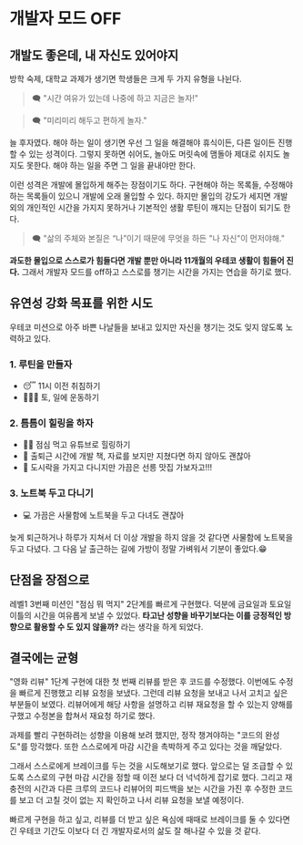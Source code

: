 # 개발자 모드 OFF

## 개발도 좋은데, 내 자신도 있어야지

방학 숙제, 대학교 과제가 생기면 학생들은 크게 두 가지 유형을 나뉜다.

> 🗨️ "시간 여유가 있는데 나중에 하고 지금은 놀자!"

> 🗨️ "미리미리 해두고 편하게 놀자."

늘 후자였다. 해야 하는 일이 생기면 우선 그 일을 해결해야 휴식이든, 다른 일이든 진행할 수 있는 성격이다. 그렇지 못하면 쉬어도, 놀아도 머릿속에 맴돌아 제대로 쉬지도 놀지도 못한다. 해야 하는 일을 주면 그 일을 끝내야만 한다.

이런 성격은 개발에 몰입하게 해주는 장점이기도 하다. 구현해야 하는 목록들, 수정해야 하는 목록들이 있으니 개발에 오래 몰입할 수 있다. 하지만 몰입의 강도가 세지면 개발 외의 개인적인 시간을 가지지 못하거나 기본적인 생활 루틴이 깨지는 단점이 되기도 한다.

> 🗨️ "삶의 주체와 본질은 “나”이기 때문에 무엇을 하든 "나 자신"이 먼저야해."

**과도한 몰입으로 스스로가 힘들다면 개발 뿐만 아니라 11개월의 우테코 생활이 힘들어 진다.** 그래서 개발자 모드를 off하고 스스로를 챙기는 시간을 가지는 연습을 하기로 했다.

## 유연성 강화 목표를 위한 시도

우테코 미션으로 아주 바쁜 나날들을 보내고 있지만 자신을 챙기는 것도 잊지 않도록 노력하고 있다.

### 1. 루틴을 만들자

- 😴 11시 이전 취침하기
- 🏃‍♂️💦 토, 일에 운동하기

### 2. 틈틈이 힐링을 하자

- 🐼💜 점심 먹고 유튜브로 힐링하기
- 🙂 출퇴근 시간에 개발 책, 자료를 보지만 지쳤다면 하지 않아도 괜찮아
- 🍚 도시락을 가지고 다니지만 가끔은 선릉 맛집 가보자고!!!

### 3. 노트북 두고 다니기

- 💻 가끔은 사물함에 노트북을 두고 다녀도 괜찮아

늦게 퇴근하거나 하루가 지쳐서 더 이상 개발을 하지 않을 것 같다면 사물함에 노트북을 두고 다녔다. 그 다음 날 출근하는 길에 가방이 정말 가벼워서 기분이 좋았다.😁

## 단점을 장점으로

레벨1 3번째 미션인 "점심 뭐 먹지" 2단계를 빠르게 구현했다. 덕분에 금요일과 토요일 이틀의 시간을 여유롭게 보낼 수 있었다. **타고난 성향을 바꾸기보다는 이를 긍정적인 방향으로 활용할 수 도 있지 않을까?** 라는 생각을 하게 되었다.

## 결국에는 균형

"영화 리뷰" 1단계 구현에 대한 첫 번째 리뷰를 받은 후 코드를 수정했다. 이번에도 수정을 빠르게 진행했고 리뷰 요청을 보냈다. 그런데 리뷰 요청을 보내고 나서 고치고 싶은 부분들이 보였다. 리뷰어에게 해당 사항을 설명하고 리뷰 재요청을 할 수 있는지 양해를 구했고 수정본을 합쳐서 재요청 하기로 했다.

과제를 빨리 구현하려는 성향을 이용해 보려 했지만, 정작 챙겨야하는 "코드의 완성도"를 망각했다. 또한 스스로에게 마감 시간을 촉박하게 주고 있다는 것을 깨달았다.

그래서 스스로에게 브레이크를 두는 것을 시도해보기로 했다. 앞으로는 덜 조급할 수 있도록 스스로의 구현 마감 시간을 정할 때 이전 보다 더 넉넉하게 잡기로 했다. 그리고 재충전의 시간과 다른 크루의 코드나 리뷰어의 피드백을 보는 시간을 가진 후 수정한 코드를 보고 더 고칠 것이 없는 지 확인하고 나서 리뷰 요청을 보낼 예정이다.

빠르게 구현을 하고 싶고, 리뷰를 더 받고 싶은 욕심에 때때로 브레이크를 둘 수 있다면 긴 우테코 기간도 이보다 더 긴 개발자로서의 삶도 잘 해나갈 수 있을 것 같다.
